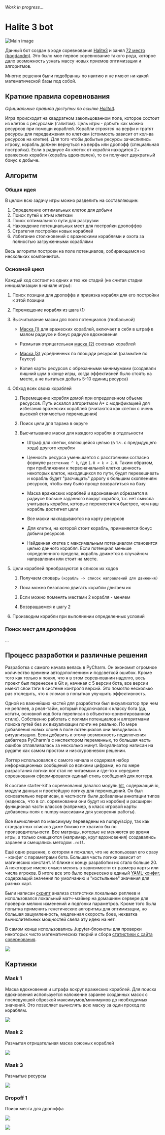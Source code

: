 *Work in progress...*

# Halite 3 bot

![Main image](/images/1.gif)

Данный бот создан в ходе соревнования [Halite3](https://2018.halite.io/learn-programming-challenge/game-overview)
и занял [72 место (bogdandm)](https://2018.halite.io/user/?user_id=3020). 
Это было мое первое соревнование такого рода, 
которое дало возможность узнать массу новых приемов оптимизации и алгоритмов.

Многие решения были подобранны по наитию и не имеют ни какой математической базы под собой.

## Краткие правила соревнования

*Официальные правила доступны по ссылке [Halite3](https://2018.halite.io/learn-programming-challenge/game-overview).*

Игра происходит на квадратном закольцованном поле, которое состоит из клеток с ресурсами (галитом).
Цель игры - добыть как можно ресурсов при помощи кораблей. 
Корабли строятся на верфи и тратят ресурсы для передвижения по клеткам (стоимость зависит от кол-ва ресурсов на клетке).
Для того чтобы добытые ресурсы зачислились игроку, корабль должен вернуться на верфь или дропофф (специальная постройка).
Если в радиусе 4х клеток от корабля находится 2+ вражеских корабля (корабль вдохновлен), то он получает двукратный бонус к добыче.

## Алгоритм

### Общая идея

В целом всю задачу игры можно разделить на составляющие:

1. Определение оптимальных клеток для добычи
2. Поиск путей к этим клеткам
3. Поиск оптимального пути для разгрузки
4. Нахождение потенциальных мест для постройки дропоффов
5. Стратегия постройки новых кораблей
6. Избегание столкновений с вражескими кораблями и охота за полностью загруженными кораблями

Весь алгоритм построен на поле потенциалов, собирающемся из нескольких компонентов.

### Основной цикл

Каждый ход состоит из одних и тех же стадий (не считая стадии инициализации в начале игры):

1. Поиск позиции для дропоффа и привязка корабля для его постройки к этой позиции

2. Перемещение корабля из шага (1)

3. Высчитывание маски для поля потенциалов (глобальной)

    * [Маска (1)](#mask-1) для вражеских кораблей, включает в себя в штраф в малом радиусе и бонус радиусе вдохновения 
    
    * Размытая отрицательная [маска (2)](#mask-2) союзных кораблей
    
    * [Маска (3)](#mask-3) усредненных по площади ресурсов (размытие по Гауссу)
    
    * Копия карты ресурсов с обрезанными минимумами (создавали лишний шум в конце игры, 
      когда эффективней было стоять на месте, а не пытаться добыть 5-10 единиц ресурса)
    
4. Обход всех своих кораблей

    1. Перемещение корабля домой при определенном объеме ресурсов. Путь искался алгоритмом A* 
       с модификацией для избегания вражеских кораблей (считаются как клетки с очень высокой стоимостью перемещения)
    
    2. Поиск цели для тарана в округе
    
    3. Высчитывание маски для каждого корабля в отдельности
        
        * Штраф для клетки, являющейся целью (в т.ч. с предыдущего хода) другого корабля 
        
        * Ценность ресурса уменьшается с расстоянием согласно формуле `расстояние ^ k`, где `1.0 < k < 2.0`.
          Таким образом, при приближении к первоначальной клетке ценность некоторых клеток, находящихся по пути, 
          будет перевешивать и корабль будет "расчищать" дорогу к большим скоплениям ресурсов, 
          чтобы ему было проще возвратиться на базу
          
        * Маска вражеских кораблей и вдохновения обрезается в радиусе больше заданного вокруг корабля, 
          т.к. нет смысла учитывать корабли, которые переместятся быстрее, чем наш корабль достигнет цели
          
        * Все маски накладываются на карту ресурсов
        
        * Для клетки, на которой стоит корабль, применяется бонус добычи ресурсов
        
        * Найденная клетка с максимальным потенциалом становится целью данного корабля. 
          Если потенциал меньше определенного предела, корабль движется в случайном направлении или стоит на месте.
    
5. Цели кораблей преобразуются в список их ходов
    
    1. Получаем словарь `(корабль -> список направлений для движения)`
    
    2. Пока можно безопасно двигать корабли двигаем их
    
    3. Если можно поменять местами 2 корабля - меняем
    
    4. Возвращаемся к шагу 2
    
6. Производим корабли при выполнении определенных условий

### Поиск мест для дропоффов

...

## Процесс разработки и различные решения

Разработка с самого начала велась в PyCharm. Он экономит огромное количество времени автодополнением и подсветкой ошибок.
Кроме того как только я понял, что я в этом соревновании надолго, весь проект был перенесен в Git
и, начиная с 5 версии бота, все версии имеют свои тэги в системе контроля версий. Это помогло несколько раз отследить,
что я сломал в попытках улучшить эффективность.

Одной из важнейших частей для разработки был визуализатор при чем не реплеев, а реал-тайм, который подключался
к классу бота (да, кстати, основной код бота переписан в объектно-ориентированном стиле).
Собственно работать с полями потенциалов и алгоритмами поиска путей без их визуализации почти не реально.
По мере добавления новых слоев в поле потенциалов они выводились в визуализацию.
Если добавить к этому возможность подключения дебаггера PyCharm'а с инспектором переменных, 
то большая часть ошибок отлавливалась за несколько минут.
Визуализатор написан на pygame как самом простом и низкоуровневом решении.

Логгер использовался с самого начала и содержал набор информационных сообщений со всякими цифрами, 
но по мере разрастания логики лог стал не читаемым и 
где-то к середине соревнования сформировался единый стиль сообщений для логгера.

В составе starter-kit'а соревнования давался модуль [hlt](hlt), содержащий io, модели данных 
и простейшую логику для перемещений. Он был основательно переписан, в частности были добавлены аннотации типов 
(надеюсь, что в сл. соревновании они будут из коробки) и расширен функционал части классов 
(например, в класс игровой карты добавлены поля с numpy-массивами для ускорения работы).

Все вычисления по максимуму переведены на numpy/scipy, 
так как стандартных списков даже близко не хватило бы по производительности. 
Все матрицы, которые не меняются во время игры, а только смещаются (например, круг вдохновения) создавались заранее
и смещались методом `.roll`. 

Ещё одно решение, о котором я пожалел, что не использовал его сразу - конфиг с параметрами бота.
Большая часть логики зависит от магических констант. И ближе к концу разработки их стало больше 20.
А некоторые имело смысл менять в зависимости от размера карты или числа игроков.
В итоге все это было перенесено в единый [YAML-конфиг](config.yaml), содержащий значения по умолчанию 
и "костыльные" значения для разных карт.

Были написан [скрипт](get_replays_stats.py) анализа статистики локальных реплеев
и использовался локальный матч-мэйкер на домашнем сервере для проверки мелких изменений и подгонки параметров.
Кроме того была попытка применить генетические алгоритмы для оптимизации, но большая зашумленность,
медленная скорость боев, нехватка вычислительных мощностей свела эту идею на нет.

В самом конце использовались Jupyter-блокноты для проверки некоторых чисто математических теорий
и сбора [статистики с сайта совернования](https://forums.halite.io/t/haliteiii-leaderboard-stats/1044.html).

![](/images/stat.png)

## Картинки

### Mask 1

Маска вдохновения и штрафа вокруг вражеских кораблей. 
Для поиска вдохновения используется наложение заранее созданных масок с последуюшей обрезкой 
максимумов/минимумов до необходимых значений. Это позволяет вычислять всю маску за один проход по кораблям. 

![](/images/1.png)

### Mask 2

Размытая отрицательная маска союзных кораблей 

![](/images/2.png)

### Mask 3

Размытые ресурсы

![](/images/3.png)

### Dropoff 1

Поиск места для дропоффа

![](/images/10.png)

![](/images/11.png)